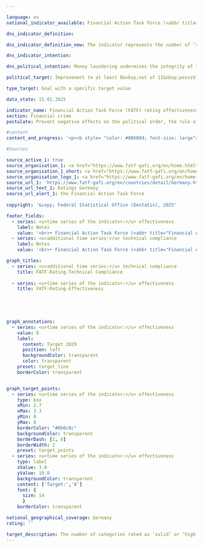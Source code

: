 ```yaml
---

language: en        
national_indicator_available: Financial Action Task Force (<abbr title="Financial Action Task Force" tabindex="0">FATF</abbr>) rating effectiveness        

dns_indicator_definition:         

dns_indicator_definition_new: The indicator represents the number of ‘solid’ or ‘high’ ratings in 11&nbsp;categories (so-called Immediate Outcomes) in the Financial Action Task Force's (<abbr title="Financial Action Task Force" tabindex="0">FATF</abbr>) review of the effectiveness of national efforts to combat money laundering and terrorist financing (Rating Effectiveness).        

dns_indicator_intention:         

dns_political_intention: Money laundering undermines the integrity of the financial system, promotes organised crime and weakens trust in state institutions. Terrorist financing also jeopardises security and stability&nbsp;–&nbsp;both fundamental prerequisites for sustainable economic activity and social justice.        

political_target: Improvement to at least 8&nbsp;out of 11&nbsp;possible points by 2029        

type_target: Goal with a specific target value        

data_state: 15.01.2025        

indicator_name: Financial Action Task Force (FATF) rating effectiveness        
section: Financial crime        
postulate: Prevent negative effects on the political order, the rule of law, the economy and society        

#content         
content_and_progress: '<p><b style= "color: #00689d; font-size: large">16.4&nbsp;Financial Action Task Force (<abbr title="Financial Action Task Force" tabindex="0">FATF</abbr>) rating effectiveness</b><br><br>The Financial Action Task Force (<abbr title="Financial Action Task Force" tabindex="0">FATF</abbr>) is an international organisation established in 1989&nbsp;to support the fight against money laundering, terrorist financing, and the financing of the proliferation of weapons of mass destruction. It has issued a framework of standards to which more than 200&nbsp;countries worldwide have committed. The <abbr title="Financial Action Task Force" tabindex="0">FATF</abbr> standards comprise 40&nbsp;Recommendations, which form a key part of international efforts to ensure the integrity and security of the global financial system and serve as the basis for national legislation in many member states. The <abbr title="Financial Action Task Force" tabindex="0">FATF</abbr> conducts regular evaluations in member countries, during which both the technical implementation of the recommendations (Technical Compliance) and their practical effectiveness (Effectiveness) are assessed and reviewed.<br><br>The most recent evaluation of Germany as part of the <abbr title="Financial Action Task Force" tabindex="0">FATF</abbr> assessment process took place from autumn 2020&nbsp;to June 2022. The assessment procedure included an on-site visit by <abbr title="Financial Action Task Force" tabindex="0">FATF</abbr> evaluators. During this visit, interviews were conducted with stakeholders from both the public sector (such as the Federal Ministry of Finance (<abbr title="Federal Ministry of Finance" tabindex="0">BMF</abbr>), the judiciary, law enforcement authorities, the Financial Intelligence Unit (FIU), the Federal Financial Supervisory Authority (BaFin), and state supervisory authorities) and the private sector (including banks and financial service providers, as well as professions such as notaries, tax advisors, lawyers, and auditors). The evaluation process highlights both the complexity and the importance of cooperation in combating financial crime under the <abbr title="Financial Action Task Force" tabindex="0">FATF</abbr> review. The overall coordination of the Germany assessment was the responsibility of the <abbr title="Federal Ministry of Finance" tabindex="0">BMF</abbr> within the federal government.<br><br>The assessment of effectiveness is based on eleven intermediate objectives, known as Immediate Outcomes (IOs), which cover various aspects of combating financial crime. These are:<br><br><u>Cross-cutting</u><br><br><ul> <li><abbr title="Immediate Outcomes" tabindex="0">IO</abbr> 1: Risk understanding and coordination</li> <li><abbr title="Immediate Outcomes" tabindex="0">IO</abbr> 2: International cooperation</li> </ul> <u>Preventing misuse (Prevention)</u> <ul> <li><abbr title="Immediate Outcomes" tabindex="0">IO</abbr> 3: Supervision</li> <li><abbr title="Immediate Outcomes" tabindex="0">IO</abbr> 4: Preventive measures by obliged entities</li> <li><abbr title="Immediate Outcomes" tabindex="0">IO</abbr> 5: Beneficial ownership</li> </ul> <u>Combating and prosecuting (Repression)</u> <ul> <li><abbr title="Immediate Outcomes" tabindex="0">IO</abbr> 6: Financial intelligence and investigations</li> <li><abbr title="Immediate Outcomes" tabindex="0">IO</abbr> 7: Money laundering investigations and prosecution</li> <li><abbr title="Immediate Outcomes" tabindex="0">IO</abbr> 8: Confiscation of assets in money laundering cases</li> <li><abbr title="Immediate Outcomes" tabindex="0">IO</abbr> 9: Terrorist financing investigations and prosecution</li> <li><abbr title="Immediate Outcomes" tabindex="0">IO</abbr> 10: Financial sanctions; non-profit organisations (NPOs)</li> <li><abbr title="Immediate Outcomes" tabindex="0">IO</abbr> 11: Proliferation financing</li> </ul> <br><br>Each intermediate objective is rated on a scale ranging from "low" to "moderate", "substantial", and "high". For the purposes of this indicator, the total number of intermediate objectives rated as “substantial” or “high” is recorded. Changes, whether positive or negative, between the categories “low” and “moderate” or between “substantial” and “high” for individual outcomes are therefore not reflected in this indicator in the following reporting year.<br><br>In the 2022&nbsp;evaluation of Germany, four of the eleven intermediate outcomes (<abbr title="Immediate Outcomes" tabindex="0">IO</abbr> 1, <abbr title="Immediate Outcomes" tabindex="0">IO</abbr> 2, <abbr title="Immediate Outcomes" tabindex="0">IO</abbr> 8, and <abbr title="Immediate Outcomes" tabindex="0">IO</abbr> 9) were assessed as substantial and thus considered passed. The remaining seven intermediate outcomes (<abbr title="Immediate Outcomes" tabindex="0">IO</abbr> 3, <abbr title="Immediate Outcomes" tabindex="0">IO</abbr> 4, <abbr title="Immediate Outcomes" tabindex="0">IO</abbr> 5, <abbr title="Immediate Outcomes" tabindex="0">IO</abbr> 6, <abbr title="Immediate Outcomes" tabindex="0">IO</abbr> 7, <abbr title="Immediate Outcomes" tabindex="0">IO</abbr> 10, and <abbr title="Immediate Outcomes" tabindex="0">IO</abbr> 11) were rated moderate and are therefore considered not passed. The politically defined goal for the next Germany assessment in 2029&nbsp;is to achieve a positive rating in at least eight of the eleven intermediate outcomes.<br><br>In terms of <abbr title="Financial Action Task Force" tabindex="0">FATF</abbr>’s technical requirements (Technical Compliance), Germany was assessed as having "largely implemented" the international standards. None of the 40&nbsp;<abbr title="Financial Action Task Force" tabindex="0">FATF</abbr> Recommendations were assessed as “not implemented” during the 2022&nbsp;review. Only five recommendations were considered “partially implemented”. In response to this assessment, improvements were made, and in the 2023&nbsp;follow-up report, two of these five were upgraded to “largely implemented”. The threeremaining partially implemented recommendations concern the areas of “Correspondent banking”, “Transparency and beneficial ownership of legal persons”, and “Statistics”. As of 2023, 37&nbsp;of the <abbr title="Financial Action Task Force" tabindex="0">FATF</abbr> Recommendations were classified as either “largely implemented” (20) or “implemented” (17).</p>'                

#Sources        

source_active_1: true
source_organisation_1: <a href="https://www.fatf-gafi.org/en/home.html" target="_blank" onclick="return confirm_alert('the Financial Action Task Force', 'En')">Financial Action Task Force</a>
source_organisation_1_short: <a href="https://www.fatf-gafi.org/en/home.html" target="_blank" onclick="return confirm_alert('the Financial Action Task Force', 'En')">Financial Action Task Force</a>
source_organisation_logo_1: <a href="https://www.fatf-gafi.org/en/home.html" target="_blank" onclick="return confirm_alert('the Financial Action Task Force', 'En')"><img src="https://dnsTestEnvironment.github.io/dns-indicators/public/OrgImgEn/fatf.png" alt="Financial Action Task Force" title=" Click here to visit the homepage of the organizationFinancial Action Task Force" style="height:60px; width:148px; border:transparent"/></a>
source_url_1: 'https://www.fatf-gafi.org/en/countries/detail/Germany.html'
source_url_text_1: Ratings Germany
source_url_alert_1: the Financial Action Task Force
        
copyright: '&copy; Federal Statistical Office (Destatis), 2025'        

footer_fields:
  - series: <u>time series of the indicator:</u> effectiveness
    label: Notes
    value: '<br>• Financial Action Task Force (<abbr title="Financial Action Task Force" tabindex="0">FATF</abbr>): The most important international institution for combating and preventing money laundering, terrorist financing and proliferation financing.<br>• Effectiveness: Examination of the effectiveness of national efforts to combat money laundering and terrorist financing in 11&nbsp;categories (so-called immediate outcomes).<br>• Passed: Ratings solid or high.<br>• Not passed: Low or moderate ratings.'
  - series: <u>additional time series:</u> technical compliance
    label: Notes
    value: '<br>• Financial Action Task Force (<abbr title="Financial Action Task Force" tabindex="0">FATF</abbr>): The most important international institution for combating and preventing money laundering, terrorist financing and proliferation financing.<br>• Technical compliance: implementation of <abbr title="Financial Action Task Force" tabindex="0">FATF</abbr> standards in national law and through national requirements<br>• Passed: Largely realised or realised.<br>• Not passed: Not implemented or partially implemented.<br>• 2022&nbsp;Evaluation from the Germany audit (Mutual Evaluation Report), 2023&nbsp;Evaluation from the follow-up report (Follow-Up Report).'        

graph_titles: 
  - series: <u>additional time series:</u> technical compliance
    title: FATF-Rating-Technical Compliance
    
  - series: <u>time series of the indicator:</u> effectiveness
    title: FATF-Rating-Effectiveness
            

        


graph_annotations:
  - series: <u>time series of the indicator:</u> effectiveness
    value: 8
    label:
      content: Target 2029
      position: left
      backgroundColor: transparent
      color: transparent
    preset: target_line
    borderColor: transparent        


graph_target_points:
  - series: <u>time series of the indicator:</u> effectiveness
    type: box
    xMin: 2.7
    xMax: 3.3
    yMin: 0
    yMax: 8
    borderColor: "#0b0c0c"
    backgroundColor: transparent
    borderDash: [1, 0]
    borderWidth: 2
    preset: target_points
  - series: <u>time series of the indicator:</u> effectiveness
    type: label
    xValue: 3.0
    yValue: 10.0
    backgroundColor: transparent
    content: ['Target:','8']
    font: {
      size: 14
      }
    borderColor: transparent                

national_geographical_coverage: Germany        
rating: ''        

target_description: The number of categories rated as ‘solid’ or ‘high’ in the Financial Action Task Force's effectiveness assessment is to be increased to at least 8&nbsp;by 2029.<br>No assessment possible. Too few data points.        
---
```


